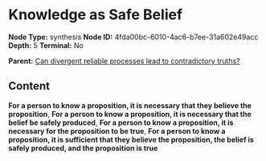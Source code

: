 # Knowledge as Safe Belief

**Node Type:** synthesis
**Node ID:** 4fda00bc-6010-4ac6-b7ee-31a602e49acc
**Depth:** 5
**Terminal:** No

**Parent:** [Can divergent reliable processes lead to contradictory truths?](can-divergent-reliable-processes-lead-to-contradictory-truths-antithesis-9852fdbb-8754-407d-8809-3fd6e5131b99.md)

## Content

**For a person to know a proposition, it is necessary that they believe the proposition**, **For a person to know a proposition, it is necessary that the belief be safely produced**, **For a person to know a proposition, it is necessary for the proposition to be true**, **For a person to know a proposition, it is sufficient that they believe the proposition, the belief is safely produced, and the proposition is true**
